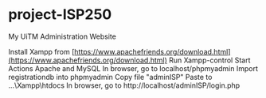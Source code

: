 # project-ISP250
My UiTM Administration Website

Install Xampp from [https://www.apachefriends.org/download.html](https://www.apachefriends.org/download.html)
Run Xampp-control
Start Actions Apache and MySQL
In browser, go to localhost/phpmyadmin
Import registrationdb into phpmyadmin
Copy file "adminISP"
Paste to ...\Xampp\htdocs
In browser, go to http://localhost/adminISP/login.php
